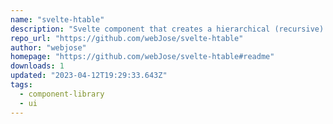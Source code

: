 ```yaml
---
name: "svelte-htable"
description: "Svelte component that creates a hierarchical (recursive) table based on hierarchical data."
repo_url: "https://github.com/webJose/svelte-htable"
author: "webjose"
homepage: "https://github.com/webJose/svelte-htable#readme"
downloads: 1
updated: "2023-04-12T19:29:33.643Z"
tags: 
  - component-library
  - ui
---
```

